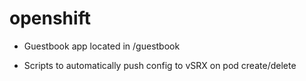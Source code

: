 # openshift
* Guestbook app located in /guestbook

* Scripts to automatically push config to vSRX on pod create/delete
